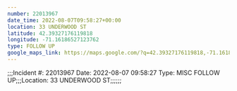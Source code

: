 ```yaml
---
number: 22013967
date_time: 2022-08-07T09:58:27+00:00
location: 33 UNDERWOOD ST
latitude: 42.39327176119818
longitude: -71.16186527123762
type: FOLLOW UP
google_maps_link: https://maps.google.com/?q=42.39327176119818,-71.16186527123762
---
```


;;;Incident #: 22013967  Date: 2022-08-07 09:58:27   Type: MISC FOLLOW UP;;;Location: 33 UNDERWOOD ST;;;;;;
